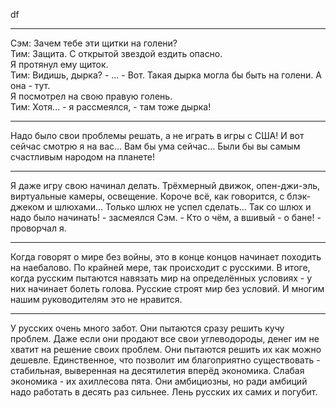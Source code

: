 df
___
Сэм: Зачем тебе эти щитки на голени?  
Тим: Защита. С открытой звездой ездить опасно.   
Я протянул ему щиток.  
Тим: Видишь, дырка? - ... - Вот. Такая дырка могла бы быть на голени. А она - тут.  
Я посмотрел на свою правую голень.  
Тим: Хотя... - я рассмеялся, - там тоже дырка!

___

Надо было свои проблемы решать, а не играть в игры с США! И вот сейчас смотрю я на вас... Вам бы ума сейчас... Были бы вы самым счастливым народом на планете! 
___
Я даже игру свою начинал делать. Трёхмерный движок, опен-джи-эль, виртуальные камеры, освещение. Короче всё, как говорится, с блэк-джеком и шлюхами... Только шлюх не успел сделать...
Так со шлюх и надо было начинать! - засмеялся Сэм.
\- Кто о чём, а вшивый - о бане! - проворчал я.
___
Когда говорят о мире без войны, это в конце концов начинает походить на наебалово. По крайней мере, так происходит с русскими. В итоге, когда русским пытаются навязать мир на определённых условиях - у них начинает болеть голова. Русские строят мир без условий. И многим нашим руководителям это не нравится.
___
У русских очень много забот. Они пытаются сразу решить кучу проблем. Даже если они продают все свои углеводороды, денег им не хватит на решение своих проблем. Они пытаются решить их как можно дешевле. Единственное, что позволит им благоприятно существовать - стабильная, выверенная на десятилетия вперёд экономика. Слабая экономика - их ахиллесова пята. Они амбициозны, но ради амбиций надо работать в десять раз сильнее. Лень русских их самих и погубит. 
